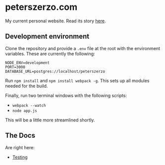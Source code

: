# peterszerzo.com

My current personal website. Read its story [here](/docs/story.md).

## Development environment

Clone the repository and provide a ``.env`` file at the root with the environment variables. These are currently the following:

	NODE_ENV=development
	PORT=3000
	DATABASE_URL=postgres://localhost/peterszerzo

Run ``npm install`` and ``npm install webpack -g``. This sets up all modules needed for the build.

Finally, run two terminal windows with the following scripts:

* ``webpack --watch``
* ``node app.js``

This will be a little more streamlined shortly.

## The Docs

Are right here:
* [Testing](/docs/testing.md)